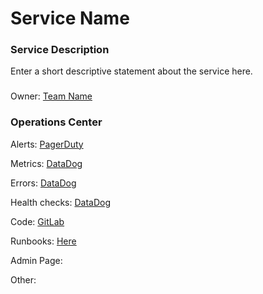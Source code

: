 # Service Name

### Service Description
Enter a short descriptive statement about the service here.

###
Owner: [Team Name]()


### Operations Center

Alerts: [PagerDuty]()

Metrics: [DataDog]()

Errors: [DataDog]()

Health checks: [DataDog]()

Code: [GitLab]()

Runbooks: [Here]()

Admin Page: 

Other: 

